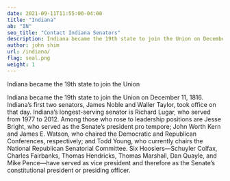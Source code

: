 ```yaml
---
date: 2021-09-11T11:55:00-04:00
title: "Indiana"
ab: "IN"
seo_title: "Contact Indiana Senators"
description: Indiana became the 19th state to join the Union on December 11, 1816.
author: john shim
url: /indiana/
flag: seal.png
weight: 1
---
```

 Indiana became the 19th state to join the Union
 
Indiana became the 19th state to join the Union on December 11, 1816.
 Indiana’s first two senators, James Noble and Waller Taylor, took office on that day. Indiana’s longest-serving senator is Richard Lugar, who served from 1977 to 2012. Among those who rose to leadership positions are Jesse Bright, who served as the Senate’s president pro tempore; John Worth Kern and James E. Watson, who chaired the Democratic and Republican Conferences, respectively; and Todd Young, who currently chairs the National Republican Senatorial Committee. Six Hoosiers—Schuyler Colfax, Charles Fairbanks, Thomas Hendricks, Thomas Marshall, Dan Quayle, and Mike Pence—have served as vice president and therefore as the Senate’s constitutional president or presiding officer.
